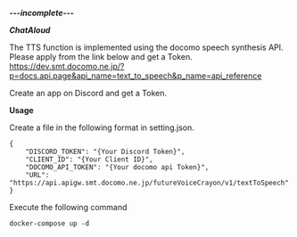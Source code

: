 ***---incomplete---***

***ChatAloud***

The TTS function is implemented using the docomo speech synthesis API.
Please apply from the link below and get a Token.
https://dev.smt.docomo.ne.jp/?p=docs.api.page&api_name=text_to_speech&p_name=api_reference

Create an app on Discord and get a Token.

**Usage**

Create a file in the following format in setting.json.

```
{
    "DISCORD_TOKEN": "{Your Discord Token}",
    "CLIENT_ID": "{Your Client ID}",
    "DOCOMO_API_TOKEN": "{Your docomo api Token}",
    "URL": "https://api.apigw.smt.docomo.ne.jp/futureVoiceCrayon/v1/textToSpeech"
}

```

Execute the following command

```
docker-compose up -d
```
